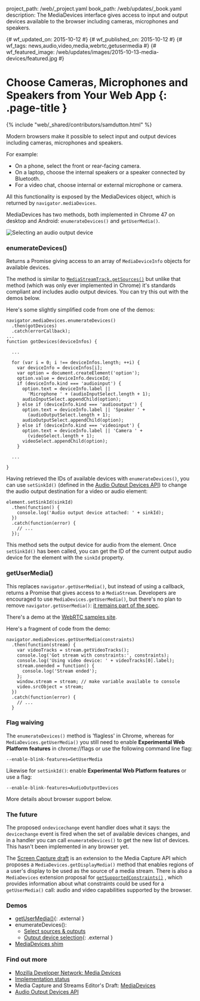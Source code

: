 project_path: /web/_project.yaml book_path: /web/updates/_book.yaml description: The MediaDevices interface gives access to input and output devices available to the browser including cameras, microphones and speakers.

{# wf_updated_on: 2015-10-12 #} {# wf_published_on: 2015-10-12 #} {# wf_tags: news,audio,video,media,webrtc,getusermedia #} {# wf_featured_image: /web/updates/images/2015-10-13-media-devices/featured.jpg #}

# Choose Cameras, Microphones and Speakers from Your Web App {: .page-title }

{% include "web/_shared/contributors/samdutton.html" %}

Modern browsers make it possible to select input and output devices including cameras, microphones and speakers.

For example:

* On a phone, select the front or rear-facing camera.
* On a laptop, choose the internal speakers or a speaker connected by Bluetooth.
* For a video chat, choose internal or external microphone or camera.

All this functionality is exposed by the MediaDevices object, which is returned by `navigator.mediaDevices`.

MediaDevices has two methods, both implemented in Chrome 47 on desktop and Android: `enumerateDevices()` and `getUserMedia()`.

![Selecting an audio output device](/web/updates/images/2015-10-13-media-devices/select-audio-output.jpg)

### enumerateDevices()

Returns a Promise giving access to an array of `MediaDeviceInfo` objects for available devices.

The method is similar to [`MediaStreamTrack.getSources()`](https://simpl.info/getusermedia/sources) but unlike that method (which was only ever implemented in Chrome) it's standards compliant and includes audio output devices. You can try this out with the demos below.

Here's some slightly simplified code from one of the demos:

    navigator.mediaDevices.enumerateDevices()
      .then(gotDevices)
      .catch(errorCallback);
    ...
    function gotDevices(deviceInfos) {
    
      ...
    
      for (var i = 0; i !== deviceInfos.length; ++i) {
        var deviceInfo = deviceInfos[i];
        var option = document.createElement('option');
        option.value = deviceInfo.deviceId;
        if (deviceInfo.kind === 'audioinput') {
          option.text = deviceInfo.label ||
            'Microphone ' + (audioInputSelect.length + 1);
          audioInputSelect.appendChild(option);
        } else if (deviceInfo.kind === 'audiooutput') {
          option.text = deviceInfo.label || 'Speaker ' +
            (audioOutputSelect.length + 1);
          audioOutputSelect.appendChild(option);
        } else if (deviceInfo.kind === 'videoinput') {
          option.text = deviceInfo.label || 'Camera ' +
            (videoSelect.length + 1);
          videoSelect.appendChild(option);
        }
    
      ...
    
    }
    

Having retrieved the IDs of available devices with `enumerateDevices()`, you can use `setSinkId()` (defined in the [Audio Output Devices API](http://www.w3.org/TR/audio-output/#setsinkid)) to change the audio output destination for a video or audio element:

    element.setSinkId(sinkId)
      .then(function() {
        console.log('Audio output device attached: ' + sinkId);
      })
      .catch(function(error) {
        // ...
      });
    

This method sets the output device for audio from the element. Once `setSinkId()` has been called, you can get the ID of the current output audio device for the element with the `sinkId` property.

### getUserMedia()

This replaces `navigator.getUserMedia()`, but instead of using a callback, returns a Promise that gives access to a `MediaStream`. Developers are encouraged to use `MediaDevices.getUserMedia()`, but there's no plan to remove `navigator.getUserMedia()`: [it remains part of the spec](https://w3c.github.io/mediacapture-main/getusermedia.html#local-content).

There's a demo at the [WebRTC samples site](https://webrtc.github.io/samples/src/content/getusermedia/gum).

Here's a fragment of code from the demo:

    navigator.mediaDevices.getUserMedia(constraints)
      .then(function(stream) {
        var videoTracks = stream.getVideoTracks();
        console.log('Got stream with constraints:', constraints);
        console.log('Using video device: ' + videoTracks[0].label);
        stream.onended = function() {
          console.log('Stream ended');
        };
        window.stream = stream; // make variable available to console
        video.srcObject = stream;
      })
      .catch(function(error) {
        // ...
      }
    

### Flag waiving

The `enumerateDevices()` method is 'flagless' in Chrome, whereas for `MediaDevices.getUserMedia()` you still need to enable **Experimental Web Platform features** in chrome://flags or use the following command line flag:

    --enable-blink-features=GetUserMedia
    

Likewise for `setSinkId()`: enable **Experimental Web Platform features** or use a flag:

    --enable-blink-features=AudioOutputDevices
    

More details about browser support below.

### The future

The proposed `ondevicechange` event handler does what it says: the `devicechange` event is fired when the set of available devices changes, and in a handler you can call `enumerateDevices()` to get the new list of devices. This hasn't been implemented in any browser yet.

The [Screen Capture draft](https://w3c.github.io/mediacapture-screen-share/#example) is an extension to the Media Capture API which proposes a `MediaDevices.getDisplayMedia()` method that enables regions of a user's display to be used as the source of a media stream. There is also a `MediaDevices` extension proposal for [`getSupportedConstraints()`](https://w3c.github.io/mediacapture-main/#mediadevices-interface-extensions) , which provides information about what constraints could be used for a `getUserMedia()` call: audio and video capabilities supported by the browser.

### Demos

* [getUserMedia()](https://webrtc.github.io/samples/src/content/getusermedia/gum/){: .external }
* enumerateDevices(): 
    * [Select sources & outputs](https://webrtc.github.io/samples/src/content/devices/input-output/)
    * [Output device selection](https://webrtc.github.io/samples/src/content/devices/multi/){: .external }
* [MediaDevices shim](https://github.com/webrtc/adapter)

### Find out more

* [Mozilla Developer Network: Media Devices](https://developer.mozilla.org/en-US/docs/Web/API/MediaDevices)
* [Implementation status](https://www.chromestatus.com/features/4906859072847872)
* Media Capture and Streams Editor's Draft: [MediaDevices](https://w3c.github.io/mediacapture-main/#mediadevices)
* [Audio Output Devices API](http://www.w3.org/TR/audio-output)